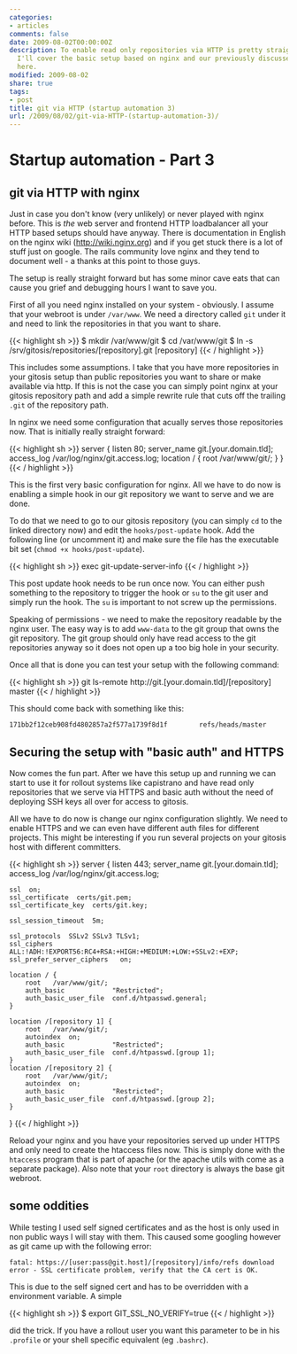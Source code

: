 ```yaml
---
categories:
- articles
comments: false
date: 2009-08-02T00:00:00Z
description: To enable read only repositories via HTTP is pretty straight forward.
  I'll cover the basic setup based on nginx and our previously discussed gitosis setup
  here.
modified: 2009-08-02
share: true
tags:
- post
title: git via HTTP (startup automation 3)
url: /2009/08/02/git-via-HTTP-(startup-automation-3)/
---
```


Startup automation - Part 3
===========================

git via HTTP with nginx
-----------------------

Just in case you don't know (very unlikely) or never played with nginx
before. This is _the_ web server and frontend HTTP loadbalancer all your
HTTP based setups should have anyway. There is documentation in English
on the nginx wiki (<a href="http://wiki.nginx.org">http://wiki.nginx.org</a>) 
and if you get stuck there is a lot of stuff just on google. The rails
community love nginx and they tend to document well - a thanks at this
point to those guys.

The setup is really straight forward but has some minor cave eats that
can cause you grief and debugging hours I want to save you.

First of all you need nginx installed on your system - obviously. I
assume that your webroot is under `/var/www`. We need a directory called
`git` under it and need to link the repositories in that you want to
share.

{{< highlight sh >}}
$ mkdir /var/www/git
$ cd /var/www/git
$ ln -s /srv/gitosis/repositories/[repository].git [repository]
{{< / highlight >}}

This includes some assumptions. I take that you have more repositories
in your gitosis setup than public repositories you want to share or make
available via http. If this is not the case you can simply point nginx
at your gitosis repository path and add a simple rewrite rule that cuts
off the trailing `.git` of the repository path.

In nginx we need some configuration that acually serves those
repositories now. That is initially really straight forward:

{{< highlight sh >}}
server {
    listen   80;
    server_name  git.[your.domain.tld];
    access_log  /var/log/nginx/git.access.log;
    location / {
        root   /var/www/git/;
    }
}
{{< / highlight >}}

This is the first very basic configuration for nginx. All we have to do
now is enabling a simple hook in our git repository we want to serve
and we are done.

To do that we need to go to our gitosis repository (you can simply `cd` to
the linked directory now) and edit the `hooks/post-update` hook. Add the
following line (or uncomment it) and make sure the file has the
executable bit set (`chmod +x hooks/post-update`).

{{< highlight sh >}}
exec git-update-server-info
{{< / highlight >}}

This post update hook needs to be run once now. You can either push
something to the repository to trigger the hook or `su` to the git user
and simply run the hook. The `su` is important to not screw up the
permissions.

Speaking of permissions - we need to make the repository readable by the
nginx user. The easy way is to add `www-data` to the git group that owns
the git repository. The git group should only have read access to the
git repositories anyway so it does not open up a too big hole in your
security.

Once all that is done you can test your setup with the following
command:

{{< highlight sh >}}
git ls-remote
http://git.[your.domain.tld]/[repository] master
{{< / highlight >}}

This should come back with something like this:

`171bb2f12ceb908fd4802857a2f577a1739f8d1f        refs/heads/master`

Securing the setup with "basic auth" and HTTPS
----------------------------------------------

Now comes the fun part. After we have this setup up and running we can
start to use it for rollout systems like capistrano and have read only
repositories that we serve via HTTPS and basic auth without the need of
deploying SSH keys all over for access to gitosis.

All we have to do now is change our nginx configuration slightly. We
need to enable HTTPS and we can even have different auth files for
different projects. This might be interesting if you run several
projects on your gitosis host with different committers.  

{{< highlight sh >}}
server {
    listen   443;
    server_name  git.[your.domain.tld];
    access_log  /var/log/nginx/git.access.log;

    ssl  on;
    ssl_certificate  certs/git.pem;
    ssl_certificate_key  certs/git.key;

    ssl_session_timeout  5m;

    ssl_protocols  SSLv2 SSLv3 TLSv1;
    ssl_ciphers  ALL:!ADH:!EXPORT56:RC4+RSA:+HIGH:+MEDIUM:+LOW:+SSLv2:+EXP;
    ssl_prefer_server_ciphers   on;

    location / {
        root   /var/www/git/;
        auth_basic            "Restricted";
        auth_basic_user_file  conf.d/htpasswd.general;
    }

    location /[repository 1] {
        root   /var/www/git/;
        autoindex  on;
        auth_basic            "Restricted";
        auth_basic_user_file  conf.d/htpasswd.[group 1];
    }
    location /[repository 2] {
        root   /var/www/git/;
        autoindex  on;
        auth_basic            "Restricted";
        auth_basic_user_file  conf.d/htpasswd.[group 2];
    }
}
{{< / highlight >}}

Reload your nginx and you have your repositories served up under HTTPS
and only need to create the htaccess files now. This is simply done with
the `htaccess` program that is part of apache (or the apache utils with
come as a separate package).
Also note that your `root` directory is always the base git webroot.

some oddities
-------------

While testing I used self signed certificates and as the host is only
used in non public ways I will stay with them. This caused some googling
however as git came up with the following error:

`fatal: https://[user:pass@git.host]/[repository]/info/refs download error - SSL certificate problem, verify that the CA cert is OK. `

This is due to the self signed cert and has to be overridden with a
environment variable. A simple

{{< highlight sh >}}
$ export GIT_SSL_NO_VERIFY=true
{{< / highlight >}}

did the trick. If you have a rollout user you want this parameter to be
in his `.profile` or your shell specific equivalent (eg `.bashrc`).


